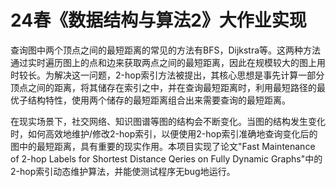 # 24春《数据结构与算法2》大作业实现
查询图中两个顶点之间的最短距离的常见的方法有BFS，Dijkstra等。这两种方法通过实时遍历图上的点和边来获取两点之间的最短距离，因此在规模较大的图上用时较长。为解决这一问题，2-hop索引方法被提出，其核心思想是事先计算一部分顶点之间的距离，将其储存在索引之中，并在查询最短距离时，利用最短路径的最优子结构特性，使用两个储存的最短距离组合出来需要查询的最短距离。

在现实场景下，社交网络、知识图谱等图的结构会不断变化。当图的结构发生变化时，如何高效地维护/修改2-hop索引，以便使用2-hop索引准确地查询变化后的图中的最短距离，具有重要的现实作用。本项目实现了论文"Fast Maintenance of 2-hop Labels for Shortest Distance Qeries on Fully Dynamic Graphs"中的2-hop索引动态维护算法，并能使测试程序无bug地运行。